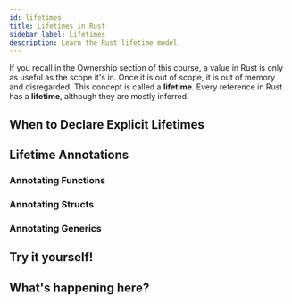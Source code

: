 ```yaml
---
id: lifetimes
title: Lifetimes in Rust
sidebar_label: Lifetimes
description: Learn the Rust lifetime model.
---
```



If you recall in the Ownership section of this course, a value in Rust is only as useful as the scope it's in. Once it is out of scope, it is out of memory and disregarded. This concept is called a **lifetime**.  Every reference in Rust has a **lifetime**, although they are mostly inferred. 


## When to Declare Explicit Lifetimes

## Lifetime Annotations

### Annotating Functions

### Annotating Structs

### Annotating Generics

## Try it yourself!

## What's happening here?